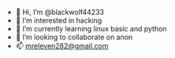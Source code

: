 - 👋 Hi, I’m @blackwolf44233
- 👀 I’m interested in hacking
- 🌱 I’m currently learning linux basic and python
- 💞️ I’m looking to collaborate on anon
- 📫 mreleven282@gmail.com

<!---
blackwolf44233/blackwolf44233 is a ✨ special ✨ repository because its `README.md` (this file) appears on your GitHub profile.
You can click the Preview link to take a look at your changes.
--->

